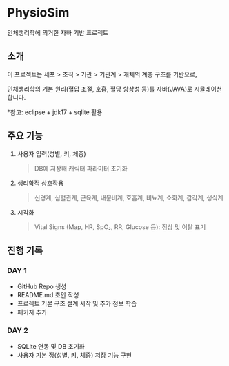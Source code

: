 # PhysioSim
인체생리학에 의거한 자바 기반 프로젝트

## 소개
이 프로젝트는 세포 > 조직 > 기관 > 기관계 > 개체의 계층 구조를 기반으로,

인체생리학의 기본 원리(혈압 조절, 호흡, 혈당 항상성 등)를 자바(JAVA)로 시뮬레이션합니다.

*참고: eclipse + jdk17 + sqlite 활용

## 주요 기능
1. 사용자 입력(성별, 키, 체중)
   > DB에 저장해 캐릭터 파라미터 초기화
2. 생리학적 상호작용
   > 신경계, 심혈관계, 근육계, 내분비계, 호흡계, 비뇨계, 소화계, 감각계, 생식계
3. 시각화
   > Vital Signs (Map, HR, SpO₂, RR, Glucose 등): 정상 및 이탈 표기

## 진행 기록
### DAY 1
- GitHub Repo 생성
- README.md 초안 작성
- 프로젝트 기본 구조 설계 시작 및 추가 정보 학습
- 패키지 추가

### DAY 2
- SQLite 연동 및 DB 초기화
- 사용자 기본 정(성별, 키, 체중) 저장 기능 구현

